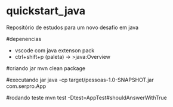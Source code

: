 # quickstart_java
Repositório de estudos para um novo desafio em java

#depenencias
- vscode com java extenson pack
- ctrl+shift+p (paleta) -> >java:Overview

#criando jar
mvn clean package

#executando jar
java -cp target/pessoas-1.0-SNAPSHOT.jar com.serpro.App

#rodando teste
mvn test -Dtest=AppTest#shouldAnswerWithTrue